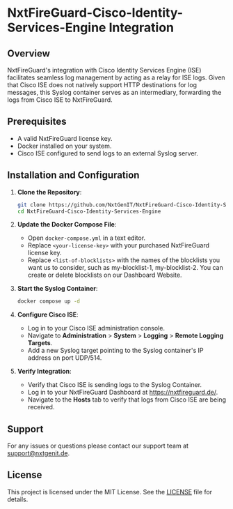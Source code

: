 # NxtFireGuard-Cisco-Identity-Services-Engine Integration

## Overview
NxtFireGuard's integration with Cisco Identity Services Engine (ISE) facilitates seamless log management by acting as a relay for ISE logs. Given that Cisco ISE does not natively support HTTP destinations for log messages, this Syslog container serves as an intermediary, forwarding the logs from Cisco ISE to NxtFireGuard.

## Prerequisites
- A valid NxtFireGuard license key.
- Docker installed on your system.
- Cisco ISE configured to send logs to an external Syslog server.

## Installation and Configuration

1. **Clone the Repository**:
    ```sh
    git clone https://github.com/NxtGenIT/NxtFireGuard-Cisco-Identity-Services-Engine.git
    cd NxtFireGuard-Cisco-Identity-Services-Engine
    ```

2. **Update the Docker Compose File**:
    - Open `docker-compose.yml` in a text editor.
    - Replace `<your-license-key>` with your purchased NxtFireGuard license key.
    - Replace `<list-of-blocklists>` with the names of the blocklists you want us to consider, such as my-blocklist-1, my-blocklist-2. You can create or delete blocklists on our Dashboard Website.

3. **Start the Syslog Container**:
    ```sh
    docker compose up -d
    ```

4. **Configure Cisco ISE**:
    - Log in to your Cisco ISE administration console.
    - Navigate to **Administration** > **System** > **Logging** > **Remote Logging Targets**.
    - Add a new Syslog target pointing to the Syslog container's IP address on port UDP/514.

5. **Verify Integration**:
    - Verify that Cisco ISE is sending logs to the Syslog Container.
    - Log in to your NxtFireGuard Dashboard at https://nxtfireguard.de/.
    - Navigate to the **Hosts** tab to verify that logs from Cisco ISE are being received.

## Support
For any issues or questions please contact our support team at [support@nxtgenit.de](mailto:support@nxtgenit.de).

## License
This project is licensed under the MIT License. See the [LICENSE](LICENSE) file for details.
